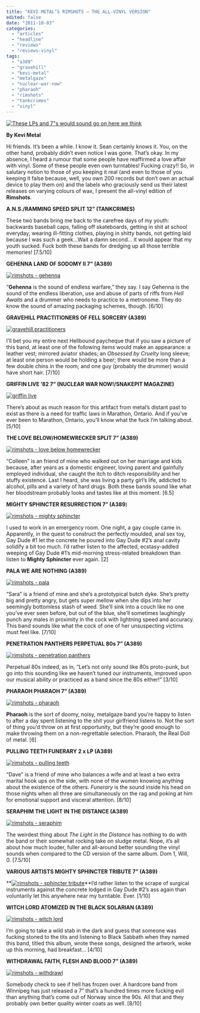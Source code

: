 ```yaml
---
title: "KEVI METAL’S RIMSHOTS – THE ALL-VINYL VERSION"
edited: false
date: "2011-10-03"
categories:
  - "articles"
  - "headline"
  - "reviews"
  - "reviews-vinyl"
tags:
  - "a389"
  - "gravehill"
  - "kevi-metal"
  - "metalgaze"
  - "nuclear-war-now"
  - "pharaoh"
  - "rimshots"
  - "tankcrimes"
  - "vinyl"
---
```


[![These LPs and 7"s would sound go on here we think](http://www.hellbound.ca/wp-content/uploads/2010/12/kiss-record-player.jpg "kiss record player")](http://www.hellbound.ca/wp-content/uploads/2010/12/kiss-record-player.jpg)

**By Kevi Metal**

Hi friends. It’s been a while. I know it. Sean certainly knows it. You, on the other hand, probably didn’t even notice I was gone. That’s okay. In my absence, I heard a rumour that some people have reaffirmed a love affair with vinyl. Some of these people even own turntables! Fucking crazy!! So, in salutary notion to those of you keeping it real (and even to those of you keeping it false because, well, you own 200 records but don’t own an actual device to play them on) and the labels who graciously send us their latest releases on varying colours of wax, I present the all-vinyl edition of **Rimshots**.

**A.N.S./RAMMING SPEED SPLIT 12” (TANKCRIMES)**

These two bands bring me back to the carefree days of my youth: backwards baseball caps, falling off skateboards, getting in shit at school everyday, wearing ill-fitting clothes, playing in shitty bands, not getting laid because I was such a geek…Wait a damn second… it would appear that my youth sucked. Fuck both these bands for dredging up all those terrible memories! \[7.5/10\]

**GEHENNA LAND OF SODOMY II 7” (A389)**

[![](http://www.hellbound.ca/wp-content/uploads/2011/10/rimshots-gehenna-182x182.jpg "rimshots - gehenna")](http://www.hellbound.ca/wp-content/uploads/2011/10/rimshots-gehenna.jpg)

“**Gehenna** is the sound of endless warfare,” they say. I say Gehenna is the sound of the endless liberation, use and abuse of parts of riffs from _Hell Awaits_ and a drummer who needs to practice to a metronome. They do know the sound of amazing packaging schemes, though. \[6/10\]

**GRAVEHILL PRACTITIONERS OF FELL SORCERY (A389)**

[![](http://www.hellbound.ca/wp-content/uploads/2011/10/gravehill.practitioners-182x182.jpg "gravehill.practitioners")](http://www.hellbound.ca/wp-content/uploads/2011/10/gravehill.practitioners.jpg)

I’ll bet you my entire next Hellbound paycheque that if you saw a picture of this band, at least one of the following items would make an appearance: a leather vest; mirrored aviator shades; an _Obsessed by Cruelty_ long sleeve; at least one person would be holding a beer; there would be more than a few double chins in the room; and one guy (probably the drummer) would have short hair. \[7/10\]

**GRIFFIN LIVE ’82 7” (NUCLEAR WAR NOW!/SNAKEPIT MAGAZINE)**

[![](http://www.hellbound.ca/wp-content/uploads/2011/10/griffin-live-182x182.jpg "griffin live")](http://www.hellbound.ca/wp-content/uploads/2011/10/griffin-live.jpeg)

There’s about as much reason for this artifact from metal’s distant past to exist as there is a need for traffic laws in Marathon, Ontario. And if you’ve ever been to Marathon, Ontario, you’ll know what the fuck I’m talking about. \[5/10\]

**THE LOVE BELOW/HOMEWRECKER SPLIT 7” (A389)**

[![](http://www.hellbound.ca/wp-content/uploads/2011/10/rimshots-love-below-homewrecker-182x182.gif "rimshots - love below homewrecker")](http://www.hellbound.ca/wp-content/uploads/2011/10/rimshots-love-below-homewrecker.gif)

“Colleen” is an friend of mine who walked out on her marriage and kids because, after years as a domestic engineer, loving parent and gainfully employed individual, she caught the itch to ditch responsibility and her stuffy existence. Last I heard, she was living a party girl’s life, addicted to alcohol, pills and a variety of hard drugs. Both these bands sound like what her bloodstream probably looks and tastes like at this moment. \[6.5\]

**MIGHTY SPHINCTER RESURRECTION 7” (A389**)

[![](http://www.hellbound.ca/wp-content/uploads/2011/10/rimshots-mighty-sphincter.jpg "rimshots - mighty sphincter")](http://www.hellbound.ca/wp-content/uploads/2011/10/rimshots-mighty-sphincter.jpg)

I used to work in an emergency room. One night, a gay couple came in. Apparently, in the quest to construct the perfectly moulded, anal sex toy, Gay Dude #1 let the concrete he poured into Gay Dude #2’s anal cavity solidify a bit too much. I’d rather listen to the affected, ecstasy-addled weeping of Gay Dude #1’s mid-morning stress-related breakdown than listen to **Mighty Sphincter** ever again. \[2\]

**PALA WE ARE NOTHING (A389)**

[![](http://www.hellbound.ca/wp-content/uploads/2011/10/rimshots-pala-182x182.jpg "rimshots - pala")](http://www.hellbound.ca/wp-content/uploads/2011/10/rimshots-pala.jpg)

“Sara” is a friend of mine and she’s a prototypical butch dyke. She’s pretty big and pretty angry, but gets super mellow when she dips into her seemingly bottomless stash of weed. She’ll sink into a couch like no one you’ve ever seen before, but out of the blue, she’ll sometimes laughingly punch any males in proximity in the cock with lightning speed and accuracy. This band sounds like what the cock of one of her unsuspecting victims must feel like. \[7/10\]

**PENETRATION PANTHERS PERPETUAL 80s 7” (A389)**

[![](http://www.hellbound.ca/wp-content/uploads/2011/10/rimshots-penetration-panthers.jpg "rimshots - penetration panthers")](http://www.hellbound.ca/wp-content/uploads/2011/10/rimshots-penetration-panthers.jpg)

Perpetual 80s indeed, as in, “Let’s not only sound like 80s proto-punk, but go into this sounding like we haven’t tuned our instruments, improved upon our musical ability or practiced as a band since the 80s either!” \[3/10\]

**PHARAOH PHARAOH 7” (A389)**

[![](http://www.hellbound.ca/wp-content/uploads/2011/10/rimshots-pharaoh-182x182.jpg "rimshots - pharaoh")](http://www.hellbound.ca/wp-content/uploads/2011/10/rimshots-pharaoh.jpg)

**Pharaoh** is the sort of doomy, noisy, metalgaze band you’re happy to listen to after a day spent listening to the shit your girlfriend listens to. Not the sort of thing you’d throw on at first opportunity, but they’re good enough to make throwing them on a non-regrettable selection. Pharaoh, the Real Doll of metal. \[6\]

**PULLING TEETH FUNERARY 2 x LP (A389)**

[![](http://www.hellbound.ca/wp-content/uploads/2011/10/rimshots-pulling-teeth-182x182.jpg "rimshots - pulling teeth")](http://www.hellbound.ca/wp-content/uploads/2011/10/rimshots-pulling-teeth.jpg)

“Dave” is a friend of mine who balances a wife and at least a two extra marital hook ups on the side, with none of the women knowing anything about the existence of the others. _Funerary_ is the sound inside his head on those nights when all three are simultaneously on the rag and poking at him for emotional support and visceral attention. \[8/10\]

**SERAPHIM THE LIGHT IN THE DISTANCE (A389)**

[![](http://www.hellbound.ca/wp-content/uploads/2011/10/rimshots-seraphim-182x182.jpg "rimshots - seraphim")](http://www.hellbound.ca/wp-content/uploads/2011/10/rimshots-seraphim.jpg)

The weirdest thing about _The Light in the Distance_ has nothing to do with the band or their somewhat rocking take on sludge metal. Nope, it’s all about how much louder, fuller and all-around better sounding the vinyl sounds when compared to the CD version of the same album. Dom 1, Will, 0. \[7.5/10\]

**VARIOUS ARTISTS MIGHTY SPHINCTER TRIBUTE 7” (A389)**

 **[![](http://www.hellbound.ca/wp-content/uploads/2011/10/rimshots-sphincter-tribute.jpg "rimshots - sphincter tribute")](http://www.hellbound.ca/wp-content/uploads/2011/10/rimshots-sphincter-tribute.jpg)**I’d rather listen to the scrape of surgical instruments against the concrete lodged in Gay Dude #2’s ass again than voluntarily let this anywhere near my turntable. Ever. \[1/10\]

**WITCH LORD ATOMIZED IN THE BLACK SOLARIAN (A389)**

[![](http://www.hellbound.ca/wp-content/uploads/2011/10/rimshots-witch-lord.jpg "rimshots - witch lord")](http://www.hellbound.ca/wp-content/uploads/2011/10/rimshots-witch-lord.jpg)

I’m going to take a wild stab in the dark and guess that someone was fucking stoned to the tits and listening to Black Sabbath when they named this band, titled this album, wrote these songs, designed the artwork, woke up this morning, had breakfast… \[4/10\]

**WITHDRAWAL FAITH, FLESH AND BLOOD 7” (A389)**

[![](http://www.hellbound.ca/wp-content/uploads/2011/10/rimshots-withdrawl-182x182.jpg "rimshots - withdrawl")](http://www.hellbound.ca/wp-content/uploads/2011/10/rimshots-withdrawl.jpg)

Somebody check to see if hell has frozen over. A hardcore band from Winnipeg has just released a 7” that’s a hundred times more fucking evil than anything that’s come out of Norway since the 90s. All that and they probably own better quality winter coats as well. \[8/10\]
